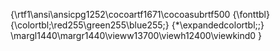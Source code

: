 {\rtf1\ansi\ansicpg1252\cocoartf1671\cocoasubrtf500
{\fonttbl}
{\colortbl;\red255\green255\blue255;}
{\*\expandedcolortbl;;}
\margl1440\margr1440\vieww13700\viewh12400\viewkind0
}